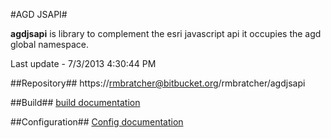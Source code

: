 #AGD JSAPI#

**agdjsapi** is library to complement the esri javascript api it occupies the agd global namespace.

Last update - 7/3/2013 4:30:44 PM  

##Repository##
https://rmbratcher@bitbucket.org/rmbratcher/agdjsapi


##Build##
[build documentation](build.html)

##Configuration##
[Config documentation](Config.html)


		

